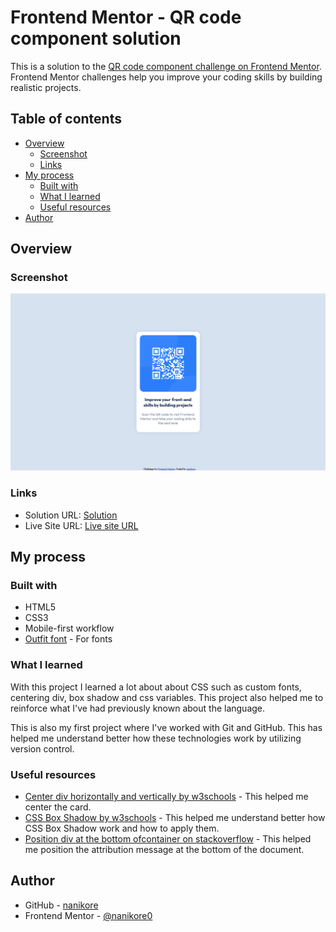 # Frontend Mentor - QR code component solution

This is a solution to the [QR code component challenge on Frontend Mentor](https://www.frontendmentor.io/challenges/qr-code-component-iux_sIO_H). Frontend Mentor challenges help you improve your coding skills by building realistic projects. 

## Table of contents

- [Overview](#overview)
  - [Screenshot](#screenshot)
  - [Links](#links)
- [My process](#my-process)
  - [Built with](#built-with)
  - [What I learned](#what-i-learned)
  - [Useful resources](#useful-resources)
- [Author](#author)

## Overview
  
### Screenshot

![](./screenshot/screenshot.png)

### Links

- Solution URL: [Solution](https://github.com/nanikore0/qr-code-challenge)
- Live Site URL: [Live site URL](https://your-live-site-url.com)

## My process

### Built with

- HTML5
- CSS3
- Mobile-first workflow
- [Outfit font](https://fonts.google.com/specimen/Outfit) - For fonts

### What I learned

With this project I learned a lot about about CSS such as custom fonts, centering div, box shadow and css variables. This project also helped me to reinforce what I've had previously known about the language.

This is also my first project where I've worked with Git and GitHub. This has helped me understand better how these technologies work by utilizing version control.

### Useful resources

- [Center div horizontally and vertically by w3schools](https://www.w3schools.com/howto/howto_css_center-vertical.asp) - This helped me center the card.
- [CSS Box Shadow by w3schools](https://www.w3schools.com/csS/css3_shadows_box.asp) - This helped me understand better how CSS Box Shadow work and how to apply them.
- [Position div at the bottom ofcontainer on stackoverflow](https://stackoverflow.com/questions/526035/how-can-i-position-my-div-at-the-bottom-of-its-container) - This helped me position the attribution message at the bottom of the document.

## Author

- GitHub - [nanikore](https://github.com/nanikore0)
- Frontend Mentor - [@nanikore0](https://www.frontendmentor.io/profile/nanikore0)